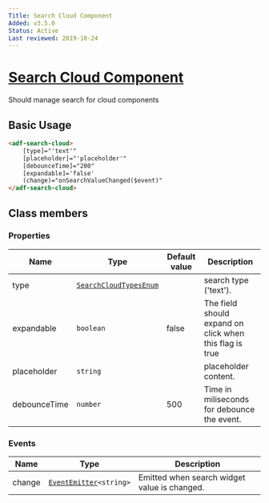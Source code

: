 ```yaml
---
Title: Search Cloud Component
Added: v3.5.0
Status: Active
Last reviewed: 2019-10-24
---
```


# [Search Cloud Component](../../../lib/core/search-cloud/search-cloud.component.ts "Defined in pagination.component.ts")

Should manage search for cloud components

## Basic Usage

```html
<adf-search-cloud>
    [type]="'text'"
    [placeholder]="'placeholder'"
    [debounceTime]="200"
    [expandable]='false'
    (change)="onSearchValueChanged($event)"
</adf-search-cloud>
```

## Class members

### Properties

| Name | Type | Default value | Description |
| ---- | ---- | ------------- | ----------- |
| type | [`SearchCloudTypesEnum`](../../../lib/core/models/search-cloud.model.ts) |  | search type ('text'). |
| expandable | `boolean` | false | The field should expand on click when this flag is true |
| placeholder | `string` |  | placeholder content. |
| debounceTime | `number` | 500 | Time in miliseconds for debounce the event. |

### Events

| Name | Type | Description |
| ---- | ---- | ----------- |
| change | [`EventEmitter`](https://angular.io/api/core/EventEmitter)`<string>` | Emitted when search widget value is changed. |
